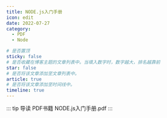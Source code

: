 ```yaml
---
title: NODE.js入门手册
icon: edit
date: 2022-07-27
category:
  - PDF
  - Node

# 是否置顶
sticky: false
# 是否收藏在博客主题的文章列表中。当填入数字时，数字越大，排名越靠前
star: false
# 是否将该文章添加至文章列表中。
article: true
# 是否将该文章添加至时间线中。
timeline: true
---
```

::: tip 导读
PDF书籍 NODE.js入门手册.pdf
:::
<!-- more -->


<PDF url="https://lc-gluttony.s3.amazonaws.com/LfQUMiHwWA4l/BTNn1r1yREDRTKByePDeIPuXo661VmYT/NODE.js%E5%85%A5%E9%97%A8%E6%89%8B%E5%86%8C.pdf"  />